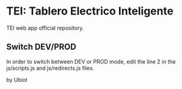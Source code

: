 # TEI: Tablero Electrico Inteligente
TEI web app official repository.

## Switch DEV/PROD
In order to switch between DEV or PROD mode, edit the line 2 in the js/scripts.js and js/redirects.js files.

by Ubiot